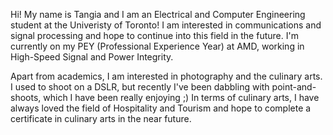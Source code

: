 Hi! My name is Tangia and I am an Electrical and Computer Engineering student at the Univeristy of Toronto! I am interested in communications and signal processing and hope to continue into this field in the future. I'm currently on my PEY (Professional Experience Year) at AMD, working in High-Speed Signal and Power Integrity. 

Apart from academics, I am interested in photography and the culinary arts. I used to shoot on a DSLR, but recently I've been dabbling with point-and-shoots, which I have been really enjoying ;) In terms of culinary arts, I have always loved the field of Hospitality and Tourism and hope to complete a certificate in culinary arts in the near future.
